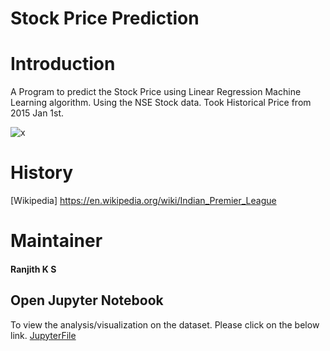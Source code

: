 # Stock Price Prediction


# Introduction
A Program to predict the Stock Price using Linear Regression Machine Learning algorithm. Using the NSE Stock data. Took Historical Price from 2015 Jan 1st.

![x](https://www.google.com/url?sa=i&source=images&cd=&ved=2ahUKEwilpPjp-5PmAhViyzgGHRvjCMkQjRx6BAgBEAQ&url=https%3A%2F%2Ftowardsdatascience.com%2Fstock-prediction-using-twitter-e432b35e14bd&psig=AOvVaw1pxt9Ual3rclh_yey1RSmt&ust=1575273112693704)

# History
[Wikipedia] https://en.wikipedia.org/wiki/Indian_Premier_League

# Maintainer
#### Ranjith K S

## Open Jupyter Notebook
To view the analysis/visualization on the dataset. Please click on the below link.
[JupyterFile](https://nbviewer.jupyter.org/github/ksranjith786/python/blob/master/MachineLearning/StockPrediction/StockPriceHistory.ipynb)

